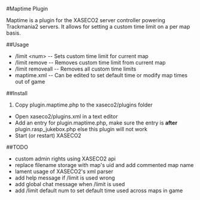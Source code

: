 #Maptime Plugin

Maptime is a plugin for the XASECO2 server controller powering Trackmania2 servers. It allows for setting a custom time limit on a per map basis.

##Usage

* /limit &lt;num&gt; -- Sets custom time limit for current map
* /limit remove -- Removes custom time limit from current map
* /limit removeall -- Removes all custom time limits
* maptime.xml -- Can be edited to set default time or modify map times out of game

##Install

1. Copy plugin.maptime.php to the xaseco2/plugins folder
*  Open xaseco2/plugins.xml in a text editor
*  Add an entry for plugin.maptime.php, make sure the entry is __after__
   plugin.rasp_jukebox.php else this plugin will not work
*  Start (or restart) XASECO2

##TODO

* custom admin rights using XASECO2 api
* replace filename storage with map's uid and add commented map name
* lament usage of XASECO2's xml parser
* add help message if /limit is used wrong
* add global chat message when /limit is used
* add /limit default num to set default time used across maps in game
